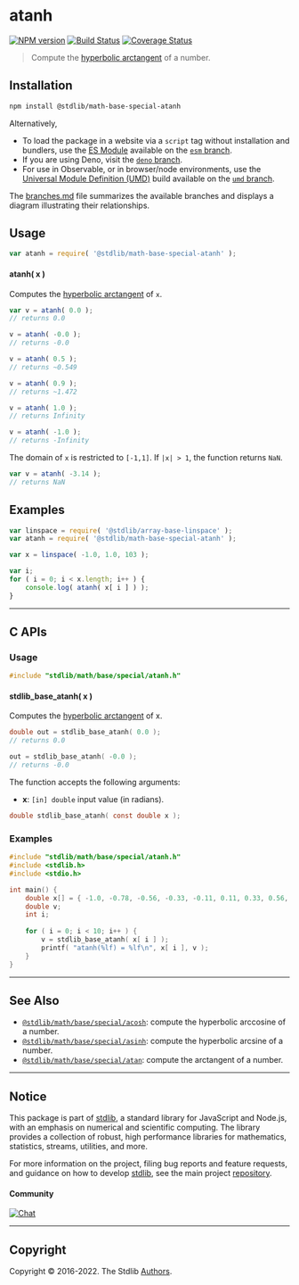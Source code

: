 <!--

@license Apache-2.0

Copyright (c) 2022 The Stdlib Authors.

Licensed under the Apache License, Version 2.0 (the "License");
you may not use this file except in compliance with the License.
You may obtain a copy of the License at

   http://www.apache.org/licenses/LICENSE-2.0

Unless required by applicable law or agreed to in writing, software
distributed under the License is distributed on an "AS IS" BASIS,
WITHOUT WARRANTIES OR CONDITIONS OF ANY KIND, either express or implied.
See the License for the specific language governing permissions and
limitations under the License.

-->

# atanh

[![NPM version][npm-image]][npm-url] [![Build Status][test-image]][test-url] [![Coverage Status][coverage-image]][coverage-url] <!-- [![dependencies][dependencies-image]][dependencies-url] -->

> Compute the [hyperbolic arctangent][hyperbolic-arctangent] of a number.

<section class="installation">

## Installation

```bash
npm install @stdlib/math-base-special-atanh
```

Alternatively,

-   To load the package in a website via a `script` tag without installation and bundlers, use the [ES Module][es-module] available on the [`esm` branch][esm-url].
-   If you are using Deno, visit the [`deno` branch][deno-url].
-   For use in Observable, or in browser/node environments, use the [Universal Module Definition (UMD)][umd] build available on the [`umd` branch][umd-url].

The [branches.md][branches-url] file summarizes the available branches and displays a diagram illustrating their relationships.

</section>

<section class="usage">

## Usage

```javascript
var atanh = require( '@stdlib/math-base-special-atanh' );
```

#### atanh( x )

Computes the [hyperbolic arctangent][hyperbolic-arctangent] of `x`.

```javascript
var v = atanh( 0.0 );
// returns 0.0

v = atanh( -0.0 );
// returns -0.0

v = atanh( 0.5 );
// returns ~0.549

v = atanh( 0.9 );
// returns ~1.472

v = atanh( 1.0 );
// returns Infinity

v = atanh( -1.0 );
// returns -Infinity
```

The domain of `x` is restricted to `[-1,1]`. If `|x| > 1`, the function returns `NaN`.

```javascript
var v = atanh( -3.14 );
// returns NaN
```

</section>

<!-- /.usage -->

<section class="examples">

## Examples

<!-- eslint no-undef: "error" -->

```javascript
var linspace = require( '@stdlib/array-base-linspace' );
var atanh = require( '@stdlib/math-base-special-atanh' );

var x = linspace( -1.0, 1.0, 103 );

var i;
for ( i = 0; i < x.length; i++ ) {
    console.log( atanh( x[ i ] ) );
}
```

</section>

<!-- /.examples -->

<!-- C interface documentation. -->

* * *

<section class="c">

## C APIs

<!-- Section to include introductory text. Make sure to keep an empty line after the intro `section` element and another before the `/section` close. -->

<section class="intro">

</section>

<!-- /.intro -->

<!-- C usage documentation. -->

<section class="usage">

### Usage

```c
#include "stdlib/math/base/special/atanh.h"
```

#### stdlib_base_atanh( x )

Computes the [hyperbolic arctangent][hyperbolic-arctangent] of x.

```c
double out = stdlib_base_atanh( 0.0 );
// returns 0.0

out = stdlib_base_atanh( -0.0 );
// returns -0.0
```

The function accepts the following arguments:

-   **x**: `[in] double` input value (in radians).

```c
double stdlib_base_atanh( const double x );
```

</section>

<!-- /.usage -->

<!-- C API usage notes. Make sure to keep an empty line after the `section` element and another before the `/section` close. -->

<section class="notes">

</section>

<!-- /.notes -->

<!-- C API usage examples. -->

<section class="examples">

### Examples

```c
#include "stdlib/math/base/special/atanh.h"
#include <stdlib.h>
#include <stdio.h>

int main() {
    double x[] = { -1.0, -0.78, -0.56, -0.33, -0.11, 0.11, 0.33, 0.56, 0.78, 1.0 };
    double v;
    int i;
    
    for ( i = 0; i < 10; i++ ) {
        v = stdlib_base_atanh( x[ i ] );
        printf( "atanh(%lf) = %lf\n", x[ i ], v );
    }
}
```

</section>

<!-- /.examples -->

</section>

<!-- /.c -->

<!-- Section for related `stdlib` packages. Do not manually edit this section, as it is automatically populated. -->

<section class="related">

* * *

## See Also

-   <span class="package-name">[`@stdlib/math/base/special/acosh`][@stdlib/math/base/special/acosh]</span><span class="delimiter">: </span><span class="description">compute the hyperbolic arccosine of a number.</span>
-   <span class="package-name">[`@stdlib/math/base/special/asinh`][@stdlib/math/base/special/asinh]</span><span class="delimiter">: </span><span class="description">compute the hyperbolic arcsine of a number.</span>
-   <span class="package-name">[`@stdlib/math/base/special/atan`][@stdlib/math/base/special/atan]</span><span class="delimiter">: </span><span class="description">compute the arctangent of a number.</span>

</section>

<!-- /.related -->

<!-- Section for all links. Make sure to keep an empty line after the `section` element and another before the `/section` close. -->


<section class="main-repo" >

* * *

## Notice

This package is part of [stdlib][stdlib], a standard library for JavaScript and Node.js, with an emphasis on numerical and scientific computing. The library provides a collection of robust, high performance libraries for mathematics, statistics, streams, utilities, and more.

For more information on the project, filing bug reports and feature requests, and guidance on how to develop [stdlib][stdlib], see the main project [repository][stdlib].

#### Community

[![Chat][chat-image]][chat-url]

---

## Copyright

Copyright &copy; 2016-2022. The Stdlib [Authors][stdlib-authors].

</section>

<!-- /.stdlib -->

<!-- Section for all links. Make sure to keep an empty line after the `section` element and another before the `/section` close. -->

<section class="links">

[npm-image]: http://img.shields.io/npm/v/@stdlib/math-base-special-atanh.svg
[npm-url]: https://npmjs.org/package/@stdlib/math-base-special-atanh

[test-image]: https://github.com/stdlib-js/math-base-special-atanh/actions/workflows/test.yml/badge.svg?branch=main
[test-url]: https://github.com/stdlib-js/math-base-special-atanh/actions/workflows/test.yml?query=branch:main

[coverage-image]: https://img.shields.io/codecov/c/github/stdlib-js/math-base-special-atanh/main.svg
[coverage-url]: https://codecov.io/github/stdlib-js/math-base-special-atanh?branch=main

<!--

[dependencies-image]: https://img.shields.io/david/stdlib-js/math-base-special-atanh.svg
[dependencies-url]: https://david-dm.org/stdlib-js/math-base-special-atanh/main

-->

[chat-image]: https://img.shields.io/gitter/room/stdlib-js/stdlib.svg
[chat-url]: https://gitter.im/stdlib-js/stdlib/

[stdlib]: https://github.com/stdlib-js/stdlib

[stdlib-authors]: https://github.com/stdlib-js/stdlib/graphs/contributors

[umd]: https://github.com/umdjs/umd
[es-module]: https://developer.mozilla.org/en-US/docs/Web/JavaScript/Guide/Modules

[deno-url]: https://github.com/stdlib-js/math-base-special-atanh/tree/deno
[umd-url]: https://github.com/stdlib-js/math-base-special-atanh/tree/umd
[esm-url]: https://github.com/stdlib-js/math-base-special-atanh/tree/esm
[branches-url]: https://github.com/stdlib-js/math-base-special-atanh/blob/main/branches.md

[hyperbolic-arctangent]: https://en.wikipedia.org/wiki/Inverse_hyperbolic_function

<!-- <related-links> -->

[@stdlib/math/base/special/acosh]: https://github.com/stdlib-js/math-base-special-acosh

[@stdlib/math/base/special/asinh]: https://github.com/stdlib-js/math-base-special-asinh

[@stdlib/math/base/special/atan]: https://github.com/stdlib-js/math-base-special-atan

<!-- </related-links> -->

</section>

<!-- /.links -->
